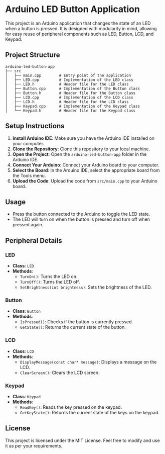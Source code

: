 # Arduino LED Button Application

This project is an Arduino application that changes the state of an LED when a button is pressed. It is designed with modularity in mind, allowing for easy reuse of peripheral components such as LED, Button, LCD, and Keypad.

## Project Structure

```
arduino-led-button-app
├── src
│   ├── main.cpp        # Entry point of the application
│   ├── LED.cpp         # Implementation of the LED class
│   ├── LED.h           # Header file for the LED class
│   ├── Button.cpp      # Implementation of the Button class
│   ├── Button.h        # Header file for the Button class
│   ├── LCD.cpp         # Implementation of the LCD class
│   ├── LCD.h           # Header file for the LCD class
│   ├── Keypad.cpp      # Implementation of the Keypad class
│   └── Keypad.h        # Header file for the Keypad class
```

## Setup Instructions

1. **Install Arduino IDE**: Make sure you have the Arduino IDE installed on your computer.
2. **Clone the Repository**: Clone this repository to your local machine.
3. **Open the Project**: Open the `arduino-led-button-app` folder in the Arduino IDE.
4. **Connect Your Arduino**: Connect your Arduino board to your computer.
5. **Select the Board**: In the Arduino IDE, select the appropriate board from the Tools menu.
6. **Upload the Code**: Upload the code from `src/main.cpp` to your Arduino board.

## Usage

- Press the button connected to the Arduino to toggle the LED state.
- The LED will turn on when the button is pressed and turn off when pressed again.

## Peripheral Details

### LED
- **Class**: `LED`
- **Methods**:
  - `TurnOn()`: Turns the LED on.
  - `TurnOff()`: Turns the LED off.
  - `SetBrightness(int brightness)`: Sets the brightness of the LED.

### Button
- **Class**: `Button`
- **Methods**:
  - `IsPressed()`: Checks if the button is currently pressed.
  - `GetState()`: Returns the current state of the button.

### LCD
- **Class**: `LCD`
- **Methods**:
  - `DisplayMessage(const char* message)`: Displays a message on the LCD.
  - `ClearScreen()`: Clears the LCD screen.

### Keypad
- **Class**: `Keypad`
- **Methods**:
  - `ReadKey()`: Reads the key pressed on the keypad.
  - `GetKeyState()`: Returns the current state of the keys on the keypad.

## License

This project is licensed under the MIT License. Feel free to modify and use it as per your requirements.